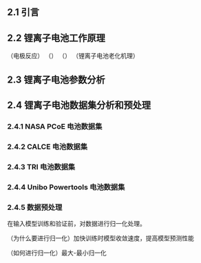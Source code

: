 ## 2.1 引言

## 2.2 锂离子电池工作原理

（电极反应）
（）
（）
（锂离子电池老化机理）

## 2.3 锂离子电池参数分析



## 2.4 锂离子电池数据集分析和预处理

### 2.4.1 NASA PCoE 电池数据集

### 2.4.2 CALCE 电池数据集

### 2.4.3 TRI 电池数据集

### 2.4.4 Unibo Powertools 电池数据集

### 2.4.5 数据预处理

在输入模型训练和验证前，对数据进行归一化处理。

（为什么要进行归一化）加快训练时模型收敛速度，提高模型预测性能

（如何进行归一化）最大-最小归一化